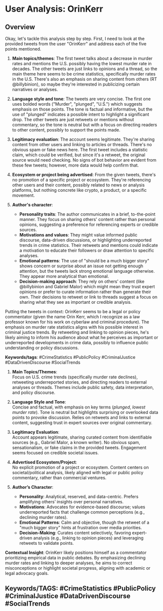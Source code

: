 # User Analysis: OrinKerr

## Overview

<think>
Okay, let's tackle this analysis step by step. First, I need to look at the provided tweets from the user "OrinKerr" and address each of the five points mentioned.

1. **Main topics/themes**: The first tweet talks about a decrease in murder rates and mentions the U.S. possibly having the lowest murder rate in decades. The other tweets are just links to opinions and a thread, so the main theme here seems to be crime statistics, specifically murder rates in the U.S. There's also an emphasis on sharing content from others (RT @billybinion), so maybe they're interested in publicizing certain narratives or analyses.

2. **Language style and tone**: The tweets are very concise. The first one uses bolded words ("Murder", "plunged", "U.S.") which suggests emphasis on those points. The tone is factual and informative, but the use of "plunged" indicates a possible intent to highlight a significant drop. The other tweets are just retweets or mentions without commentary, so the tone is neutral but with a focus on directing readers to other content, possibly to support the points made.

3. **Legitimacy evaluation**: The account seems legitimate. They're sharing content from other users and linking to articles or threads. There's no obvious spam or fake news here. The first tweet includes a statistic claim, which could be verified, but since it's a retweet, the original source would need checking. No signs of bot behavior are evident from these few tweets; however, more data would help confirm that.

4. **Ecosystem or project being advertised**: From the given tweets, there's no promotion of a specific project or ecosystem. They're referencing other users and their content, possibly related to news or analysis platforms, but nothing concrete like crypto, a product, or a specific movement.

5. **Author's character**:
   - **Personality traits**: The author communicates in a brief, to-the-point manner. They focus on sharing others' content rather than personal opinions, suggesting a preference for referencing experts or credible sources.
   - **Motivations and values**: They might value informed public discourse, data-driven discussions, or highlighting underreported trends in crime statistics. Their retweets and mentions could indicate a motivation to educate their followers or draw attention to specific analyses.
   - **Emotional patterns**: The use of "should be a much bigger story" shows concern or surprise about an issue not getting enough attention, but the tweets lack strong emotional language otherwise. They appear more analytical than emotional.
   - **Decision-making approach**: They rely on others' content (like @billybinion and Gabriel Malor) which might mean they trust expert opinions or prefer to curate information rather than generate their own. Their decisions to retweet or link to threads suggest a focus on sharing what they see as important or credible analysis.

Putting the tweets in context: OrinKerr seems to be a legal or policy commentator (given the name Orin Kerr, which I recognize as a law professor known for his work on cyberlaw and criminal procedure). The emphasis on murder rate statistics aligns with his possible interest in criminal justice trends. By retweeting and linking to opinion pieces, he's likely aiming to inform his audience about what he perceives as important or underreported developments in crime data, possibly to influence public understanding or policy discussions.

**Keywords/tags**: #CrimeStatistics #PublicPolicy #CriminalJustice #DataDrivenDiscourse #SocialTrends
</think>

1. **Main Topics/Themes**:  
   Focus on U.S. crime trends (specifically murder rate declines), retweeting underreported stories, and directing readers to external analyses or threads. Themes include public safety, data interpretation, and policy discourse.

2. **Language Style and Tone**:  
   Concise and factual, with emphasis on key terms (*plunged*, *lowest murder rate*). Tone is neutral but highlights surprising or overlooked data points to provoke discussion. Relies on retweets and links to external content, suggesting trust in expert sources over original commentary.

3. **Legitimacy Evaluation**:  
   Account appears legitimate, sharing curated content from identifiable sources (e.g., Gabriel Malor, a known writer). No obvious spam, sensationalism, or fake claims in the provided tweets. Engagement seems focused on credible societal issues.

4. **Advertised Ecosystem/Project**:  
   No explicit promotion of a project or ecosystem. Content centers on societal/political analysis, likely aligned with legal or public policy commentary, rather than commercial ventures.

5. **Author’s Character**:  
   - **Personality**: Analytical, reserved, and data-centric. Prefers amplifying others’ insights over personal narratives.  
   - **Motivations**: Advocates for evidence-based discourse; values underreported facts that challenge common perceptions (e.g., declining murder rates).  
   - **Emotional Patterns**: Calm and objective, though the retweet of a "much bigger story" hints at frustration over media priorities.  
   - **Decision-Making**: Curates content selectively, favoring expert-driven analysis (e.g., linking to opinion pieces) and leveraging retweets to validate points.  

**Contextual Insight**: OrinKerr likely positions himself as a commentator prioritizing empirical data in public debates. By emphasizing declining murder rates and linking to deeper analyses, he aims to correct misconceptions or highlight societal progress, aligning with academic or legal advocacy goals.  

**Keywords/TAGS**: #CrimeStatistics #PublicPolicy #CriminalJustice #DataDrivenDiscourse #SocialTrends
---
